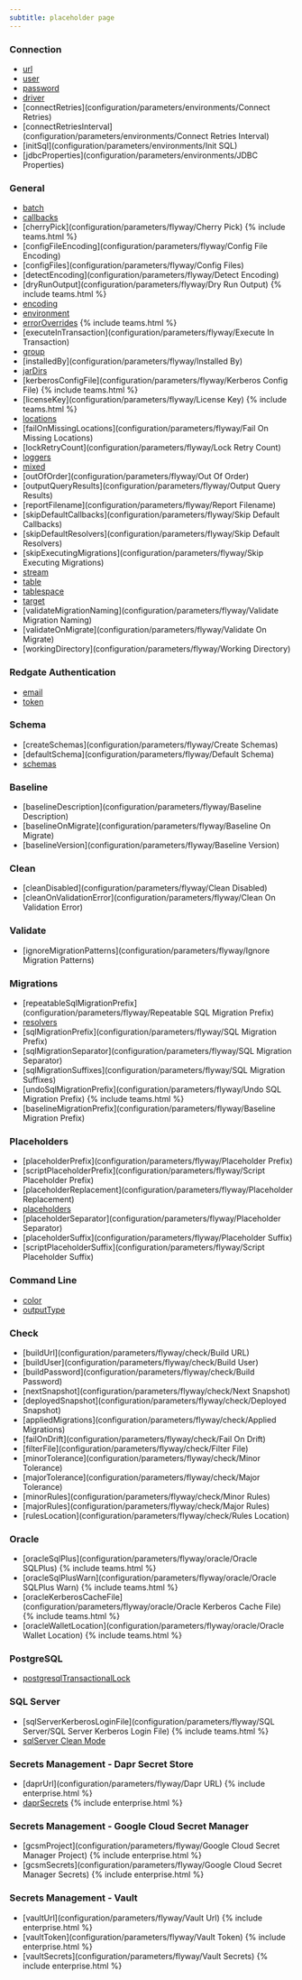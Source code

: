 ```yaml
---
subtitle: placeholder page
---
```


### Connection
- [url](configuration/parameters/environments/url)
- [user](configuration/parameters/environments/user)
- [password](configuration/parameters/environments/password)
- [driver](configuration/parameters/environments/driver)
- [connectRetries](configuration/parameters/environments/Connect Retries)
- [connectRetriesInterval](configuration/parameters/environments/Connect Retries Interval)
- [initSql](configuration/parameters/environments/Init SQL)
- [jdbcProperties](configuration/parameters/environments/JDBC Properties)

### General

- [batch](configuration/parameters/flyway/batch)
- [callbacks](configuration/parameters/flyway/callbacks)
- [cherryPick](configuration/parameters/flyway/Cherry Pick) {% include teams.html %}
- [configFileEncoding](configuration/parameters/flyway/Config File Encoding)
- [configFiles](configuration/parameters/flyway/Config Files)
- [detectEncoding](configuration/parameters/flyway/Detect Encoding)
- [dryRunOutput](configuration/parameters/flyway/Dry Run Output) {% include teams.html %}
- [encoding](configuration/parameters/flyway/encoding)
- [environment](configuration/parameters/flyway/environment)
- [errorOverrides](configuration/parameters/flyway/errorOverrides) {% include teams.html %}
- [executeInTransaction](configuration/parameters/flyway/Execute In Transaction)
- [group](configuration/parameters/flyway/group)
- [installedBy](configuration/parameters/flyway/Installed By)
- [jarDirs](<configuration/parameters/flyway/Jar Dirs>)
- [kerberosConfigFile](configuration/parameters/flyway/Kerberos Config File) {% include teams.html %}
- [licenseKey](configuration/parameters/flyway/License Key) {% include teams.html %}
- [locations](configuration/parameters/flyway/locations)
- [failOnMissingLocations](configuration/parameters/flyway/Fail On Missing Locations)
- [lockRetryCount](configuration/parameters/flyway/Lock Retry Count)
- [loggers](configuration/parameters/flyway/loggers)
- [mixed](configuration/parameters/flyway/mixed)
- [outOfOrder](configuration/parameters/flyway/Out Of Order)
- [outputQueryResults](configuration/parameters/flyway/Output Query Results)
- [reportFilename](configuration/parameters/flyway/Report Filename)
- [skipDefaultCallbacks](configuration/parameters/flyway/Skip Default Callbacks)
- [skipDefaultResolvers](configuration/parameters/flyway/Skip Default Resolvers)
- [skipExecutingMigrations](configuration/parameters/flyway/Skip Executing Migrations)
- [stream](configuration/parameters/flyway/stream)
- [table](configuration/parameters/flyway/table)
- [tablespace](configuration/parameters/flyway/tablespace)
- [target](configuration/parameters/flyway/target)
- [validateMigrationNaming](configuration/parameters/flyway/Validate Migration Naming)
- [validateOnMigrate](configuration/parameters/flyway/Validate On Migrate)
- [workingDirectory](configuration/parameters/flyway/Working Directory)

### Redgate Authentication

- [email](configuration/parameters/flyway/email)
- [token](configuration/parameters/flyway/token)

### Schema
- [createSchemas](configuration/parameters/flyway/Create Schemas)
- [defaultSchema](configuration/parameters/flyway/Default Schema)
- [schemas](configuration/parameters/environments/schemas)

### Baseline
- [baselineDescription](configuration/parameters/flyway/Baseline Description)
- [baselineOnMigrate](configuration/parameters/flyway/Baseline On Migrate)
- [baselineVersion](configuration/parameters/flyway/Baseline Version)

### Clean
- [cleanDisabled](configuration/parameters/flyway/Clean Disabled)
- [cleanOnValidationError](configuration/parameters/flyway/Clean On Validation Error)

### Validate
- [ignoreMigrationPatterns](configuration/parameters/flyway/Ignore Migration Patterns)

### Migrations
- [repeatableSqlMigrationPrefix](configuration/parameters/flyway/Repeatable SQL Migration Prefix)
- [resolvers](configuration/parameters/flyway/resolver)
- [sqlMigrationPrefix](configuration/parameters/flyway/SQL Migration Prefix)
- [sqlMigrationSeparator](configuration/parameters/flyway/SQL Migration Separator)
- [sqlMigrationSuffixes](configuration/parameters/flyway/SQL Migration Suffixes)
- [undoSqlMigrationPrefix](configuration/parameters/flyway/Undo SQL Migration Prefix) {% include teams.html %}
- [baselineMigrationPrefix](configuration/parameters/flyway/Baseline Migration Prefix)

### Placeholders
- [placeholderPrefix](configuration/parameters/flyway/Placeholder Prefix)
- [scriptPlaceholderPrefix](configuration/parameters/flyway/Script Placeholder Prefix)
- [placeholderReplacement](configuration/parameters/flyway/Placeholder Replacement)
- [placeholders](configuration/parameters/flyway/placeholders)
- [placeholderSeparator](configuration/parameters/flyway/Placeholder Separator)
- [placeholderSuffix](configuration/parameters/flyway/Placeholder Suffix)
- [scriptPlaceholderSuffix](configuration/parameters/flyway/Script Placeholder Suffix)

### Command Line
- [color](configuration/parameters/flyway/Color)
- [outputType](configuration/parameters/flyway/outputtype)

### Check
- [buildUrl](configuration/parameters/flyway/check/Build URL)
- [buildUser](configuration/parameters/flyway/check/Build User)
- [buildPassword](configuration/parameters/flyway/check/Build Password)
- [nextSnapshot](configuration/parameters/flyway/check/Next Snapshot)
- [deployedSnapshot](configuration/parameters/flyway/check/Deployed Snapshot)
- [appliedMigrations](configuration/parameters/flyway/check/Applied Migrations)
- [failOnDrift](configuration/parameters/flyway/check/Fail On Drift)
- [filterFile](configuration/parameters/flyway/check/Filter File)
- [minorTolerance](configuration/parameters/flyway/check/Minor Tolerance)
- [majorTolerance](configuration/parameters/flyway/check/Major Tolerance)
- [minorRules](configuration/parameters/flyway/check/Minor Rules)
- [majorRules](configuration/parameters/flyway/check/Major Rules)
- [rulesLocation](configuration/parameters/flyway/check/Rules Location)

### Oracle
- [oracleSqlPlus](configuration/parameters/flyway/oracle/Oracle SQLPlus) {% include teams.html %}
- [oracleSqlPlusWarn](configuration/parameters/flyway/oracle/Oracle SQLPlus Warn) {% include teams.html %}
- [oracleKerberosCacheFile](configuration/parameters/flyway/oracle/Oracle Kerberos Cache File) {% include teams.html %}
- [oracleWalletLocation](configuration/parameters/flyway/oracle/Oracle Wallet Location) {% include teams.html %}

### PostgreSQL
- [postgresqlTransactionalLock](<configuration/parameters/flyway/postgresql/postgresql-transactional-lock>)

### SQL Server
- [sqlServerKerberosLoginFile](configuration/parameters/flyway/SQL Server/SQL Server Kerberos Login File) {% include teams.html %}
- [sqlServer Clean Mode](<configuration/parameters/flyway/SQL Server/SQL Server Clean Mode>)

### Secrets Management - Dapr Secret Store
- [daprUrl](configuration/parameters/flyway/Dapr URL) {% include enterprise.html %}
- [daprSecrets](configuration/parameters/flyway/dapr-secrets) {% include enterprise.html %}

### Secrets Management - Google Cloud Secret Manager
- [gcsmProject](configuration/parameters/flyway/Google Cloud Secret Manager Project) {% include enterprise.html %}
- [gcsmSecrets](configuration/parameters/flyway/Google Cloud Secret Manager Secrets) {% include enterprise.html %}

### Secrets Management - Vault
- [vaultUrl](configuration/parameters/flyway/Vault Url) {% include enterprise.html %}
- [vaultToken](configuration/parameters/flyway/Vault Token) {% include enterprise.html %}
- [vaultSecrets](configuration/parameters/flyway/Vault Secrets) {% include enterprise.html %}
